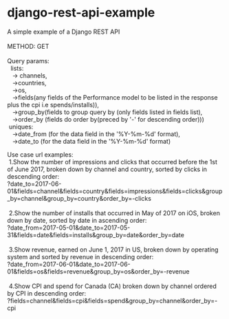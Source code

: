 # django-rest-api-example
A simple example of a Django REST API <br>
<br>
METHOD: GET<br>
<br>
Query params:<br>
  &nbsp; lists:<br>
     &nbsp;&nbsp;&nbsp;-> channels,<br> 
     &nbsp;&nbsp;&nbsp;->countries, <br>
     &nbsp;&nbsp;&nbsp;->os, <br>
     &nbsp;&nbsp;&nbsp;->fields(any fields of the Performance model to be listed in the response plus the cpi i.e spends/installs)),<br>
     &nbsp;&nbsp;&nbsp;->group_by(fields to group query by (only fields listed in fields list),<br>
     &nbsp;&nbsp;&nbsp;->order_by (fields do order by(preced by '-' for descending order)))<br>
  &nbsp;uniques:<br>
     &nbsp;&nbsp;&nbsp;->date_from (for the data field in the '%Y-%m-%d' format),<br>
     &nbsp;&nbsp;&nbsp;->date_to (for the data field in the '%Y-%m-%d' format)<br>
     
Use case url examples:<br>
    &nbsp;1.Show the number of impressions and clicks that occurred before the 1st of June 2017, broken down by channel and country, sorted by clicks in descending order:<br> ?date_to=2017-06-01&fields=channel&fields=country&fields=impressions&fields=clicks&group_by=channel&group_by=country&order_by=-clicks <br><br>
    &nbsp;2.Show the number of installs that occurred in May of 2017 on iOS, broken down by date, sorted by date in ascending order:<br> ?date_from=2017-05-01&date_to=2017-05-31&fields=date&fields=installs&group_by=date&order_by=date<br><br>
    &nbsp;3.Show revenue, earned on June 1, 2017 in US, broken down by operating system and sorted by revenue in descending order:<br> ?date_from=2017-06-01&date_to=2017-06-01&fields=os&fields=revenue&group_by=os&order_by=-revenue<br><br>
    &nbsp;4.Show CPI and spend for Canada (CA) broken down by channel ordered by CPI in descending order:<br> ?fields=channel&fields=cpi&fields=spend&group_by=channel&order_by=-cpi<br>

    
